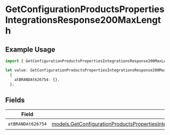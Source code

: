 # GetConfigurationProductsPropertiesIntegrationsResponse200MaxLength

## Example Usage

```typescript
import { GetConfigurationProductsPropertiesIntegrationsResponse200MaxLength } from "@vercel/sdk/models/getconfigurationproductsop.js";

let value: GetConfigurationProductsPropertiesIntegrationsResponse200MaxLength =
  {
    atBRANDAt626754: {},
  };
```

## Fields

| Field                                                                                                                                                                                                                                                                        | Type                                                                                                                                                                                                                                                                         | Required                                                                                                                                                                                                                                                                     | Description                                                                                                                                                                                                                                                                  |
| ---------------------------------------------------------------------------------------------------------------------------------------------------------------------------------------------------------------------------------------------------------------------------- | ---------------------------------------------------------------------------------------------------------------------------------------------------------------------------------------------------------------------------------------------------------------------------- | ---------------------------------------------------------------------------------------------------------------------------------------------------------------------------------------------------------------------------------------------------------------------------- | ---------------------------------------------------------------------------------------------------------------------------------------------------------------------------------------------------------------------------------------------------------------------------- |
| `atBRANDAt626754`                                                                                                                                                                                                                                                            | [models.GetConfigurationProductsPropertiesIntegrationsResponse200ApplicationJSONResponseBodyProductsMetadataSchema6AtBRANDAt626754](../models/getconfigurationproductspropertiesintegrationsresponse200applicationjsonresponsebodyproductsmetadataschema6atbrandat626754.md) | :heavy_check_mark:                                                                                                                                                                                                                                                           | N/A                                                                                                                                                                                                                                                                          |